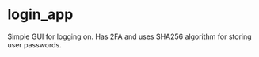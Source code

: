 # login_app

Simple GUI for logging on. Has 2FA and uses SHA256 algorithm for storing user passwords.
